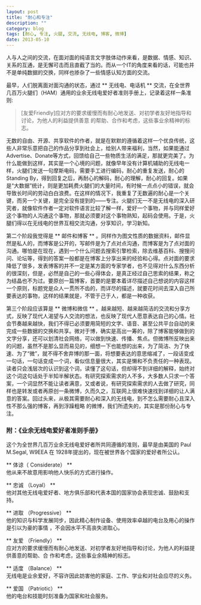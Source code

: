 ```yaml
---
layout: post
title: "耐心和专注"
description: ""
category: blog
tags: [耐心, 专注, 火腿, 交流, 无线电, 博客, 微博]
date: 2013-05-10
---
```

人与人之间的交流，在面对面的纯语言文字肢体动作来看，是数据、情感、知识、关系的互通，是无懈可击而且直截了当的。而从一个IT的角度来看的话，可能也并不是单纯数据的交换，同样也掺杂了一些情感认知方面的交流。

最早，人们脱离面对面沟通的状态，通过 ** 无线电、电话机 ** 交流，在全世界几百万火腿们（HAM）通用的业余无线电爱好者准则手册上，记录着这样一条准则:  
> \[友爱Friendly\]应对方的要求缓慢而有耐心地发送、对初学者友好地指导和讨论，为他人的利益提供善意 的帮助、合作和考虑，这些事业余精神的标志。  

无数的自由、开源、共享软件的作者，就是在默默的遵循着这样一个优良传统，这些人非常乐意把自己的作品分享到社会上，给别人带来福利，当然，如果能通过Advertise、Donate等方式，回馈给自己一些物质生活的满足，那就更完美了。为什么能做到这样，其实是一个心境的问题，就像早年没有计算机辅助的无线电一样，火腿们发送一句摩斯电码，需要手工进行编码，耐心的重复发送，耐心的Standing By，得到回复之后，再耐心的解码，耐心的理解，耐心的回复。如果是“大数据”统计，则是更加耗费火腿们的大量时间，有时候一点点小的错误，就会导致长时间的劳动白白浪费。在这样的情况下，我重复了无数遍的耐心是一个关键，而另一个关键，是完全没有提到的——专注。火腿们无一不是无线电的深入研究者，就像软件作者一定对软件语言比较了解一样，爱好一个事物，并与同样爱好这个事物的人沟通这个事物，那就必须要对这个事物熟知，起码会使用。于是，火腿们得以在无线电的世界互相交流沟通，分享知识，学习新知。

第二个阶段我觉得是 ** 邮件和博客 ** 。同样作为图文性质的数据资料，邮件显然是私人的，而博客是公开的，写邮件是为了点对点沟通，而博客是为了点对面的沟通。哪怕是在现在，遇到一个什么问题去搜索引擎检索，除去维基百科、搜搜问问、论坛等，得到的答案一般都是在博客上分享出来的经验和心得。点对面的要求降低了很多，发表博客的并不一定是某方面的专家学者，也不见得对什么东西分析的很深刻，但是，必然是自己的一些心得体会，是真正经过自己思索的结果，称之为结晶也不为过。要原创一篇博客，首要的是要本着详尽描述自己想说的内容这样一个原则，标题党是众人一贯所不齿的，而详尽的描述，就要花时间去深入自己所要表达的事物，这样的结果就是，不管于己于人，都是一种收获。

第三个阶段应该算是 ** 微博和微信 ** 。越来越短、越来越简洁的交流和分享方式，反映了现代人渴望与人交流的想法，也反映了现代人愿意表达自己的心情。社会节奏越来越快，我们不得已必须要用简短的文字、语音、甚至公共平台自动的来完成一些数据的交换和共享。微对于博，确实是高出一筹的，除了博客能够做到的文字分享，还可以划清社会网络，可以做到快速、传播、焦点。但微博所反映出来的问题，虽然不是那么显而易见的，细想一下也能想的出来，为了简洁、为了快速、为了“微”，就不得不舍弃博的那一面，将想要表达的意思缩减了，一段话变成一句话，一句话变成一个词，看似信息量很大，其实是懒和不负责任的一种表现。读者只会浅层次的认识到这个词，读懂了这句话，但却得不到详细的解释，始终对这个词这句话处于半知半解状态。有研究探索需求的人不多，大多数人只求一个答案，一个词显然不能让读者满意，又或者说，有研究探索需求的人去做了研究，同样也是转发或者再原创一条微博，久而久之，互联网上很难快速找到详细的让人满意的答案。回过头来，从极其需要耐心和深入的无线电，到不怎么需要耐心且深入性不那么强的博客，再到浮躁粗略 的微博，我们所遗失的，其实是那份耐心与专注。


### 附：《业余无线电爱好者准则手册》  

这个为全世界几百万业余无线电爱好者所共同遵循的准则，最早是由美国的 Paul M.Segal, W9EEA 在 1928年提出的，现在被世界各个国家的爱好者所公认。  

 ** 体谅（ Considerate） **  
他从来不故意用影响他人快乐的方式进行操作。  

 ** 忠诚 （Loyal） **  
他对其他无线电爱好者、地方俱乐部和代表本国的国家协会表现忠诚、鼓励和支持。  

 ** 进取 （Progressive） **  
他的知识与科学发展同步，因此精心制作设备、使用效率卓越的电台及用心的操作是引以为豪的事情 ，不会因水平不高丧失进取心。  

 ** 友爱 （Friendly） **  
应对方的要求缓慢而有耐心地发送、对初学者友好地指导和讨论，为他人的利益提供善意的帮助、合 作和考虑，这些事业余精神的标志。  

 ** 适度 （Balance） **  
无线电是业余爱好，不容许因此妨害他的家庭、工作、学业和对社会应尽的义务。  

 ** 爱国 （Patriotic） **  
他的电台和技能时刻准备为国家和社会服务。  
